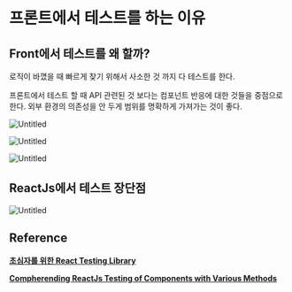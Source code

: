 # 프론트에서 테스트를 하는 이유
## Front에서 테스트를 왜 할까?

로직이 바꼈을 때 빠르게 찾기 위해서 사소한 것 까지 다 테스트를 한다.

프론트에서 테스트 할 때 API 관련된 것 보다는 컴포넌트 반응에 대한 것들을 중점으로 한다. 외부 환경의 의존성을 안 두게 범위를 명확하게 가져가는 것이 좋다.

![Untitled](https://s3.us-west-2.amazonaws.com/secure.notion-static.com/fbc0215e-5e41-45a4-af22-254dd6f21466/Untitled.png?X-Amz-Algorithm=AWS4-HMAC-SHA256&X-Amz-Content-Sha256=UNSIGNED-PAYLOAD&X-Amz-Credential=AKIAT73L2G45EIPT3X45%2F20221204%2Fus-west-2%2Fs3%2Faws4_request&X-Amz-Date=20221204T135950Z&X-Amz-Expires=86400&X-Amz-Signature=0ae55c393a82a3498d48e9bd5d8241c30ebd5e3c55117f82b9b7d7b85f8516cb&X-Amz-SignedHeaders=host&response-content-disposition=filename%3D%22Untitled.png%22&x-id=GetObject)

![Untitled](https://s3.us-west-2.amazonaws.com/secure.notion-static.com/dce43f6e-94d2-4441-b663-f0ab4b1790a5/Untitled.png?X-Amz-Algorithm=AWS4-HMAC-SHA256&X-Amz-Content-Sha256=UNSIGNED-PAYLOAD&X-Amz-Credential=AKIAT73L2G45EIPT3X45%2F20221204%2Fus-west-2%2Fs3%2Faws4_request&X-Amz-Date=20221204T140007Z&X-Amz-Expires=86400&X-Amz-Signature=56cb26b36aa01fde36cb5eb56ca8b51534b8e92ba6de0ff4e1b1e031c3681e51&X-Amz-SignedHeaders=host&response-content-disposition=filename%3D%22Untitled.png%22&x-id=GetObject)

![Untitled](https://s3.us-west-2.amazonaws.com/secure.notion-static.com/60c83fdf-aca5-4ec4-9771-d76c8c3bce6c/Untitled.png?X-Amz-Algorithm=AWS4-HMAC-SHA256&X-Amz-Content-Sha256=UNSIGNED-PAYLOAD&X-Amz-Credential=AKIAT73L2G45EIPT3X45%2F20221204%2Fus-west-2%2Fs3%2Faws4_request&X-Amz-Date=20221204T140045Z&X-Amz-Expires=86400&X-Amz-Signature=68185535802b505de388f4fbebf095de3cf505967e68fe7fc4c8f15d5a212e4e&X-Amz-SignedHeaders=host&response-content-disposition=filename%3D%22Untitled.png%22&x-id=GetObject)

## ReactJs에서 테스트 장단점

![Untitled](https://s3.us-west-2.amazonaws.com/secure.notion-static.com/406c0453-40ee-453d-b686-a9b20f1022dd/Untitled.png?X-Amz-Algorithm=AWS4-HMAC-SHA256&X-Amz-Content-Sha256=UNSIGNED-PAYLOAD&X-Amz-Credential=AKIAT73L2G45EIPT3X45%2F20221204%2Fus-west-2%2Fs3%2Faws4_request&X-Amz-Date=20221204T140058Z&X-Amz-Expires=86400&X-Amz-Signature=234adacaeb639d3f805b88e1547edcffc0268a8a313e7a33a1f3a2387ea4ea23&X-Amz-SignedHeaders=host&response-content-disposition=filename%3D%22Untitled.png%22&x-id=GetObject)

## Reference

****[초심자를 위한 React Testing Library](https://tecoble.techcourse.co.kr/post/2021-10-22-react-testing-library/)****

**[Compherending ReactJs Testing of Components with Various Methods](https://www.xenonstack.com/blog/reactjs-testing-of-components)**
